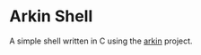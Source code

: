 # Arkin Shell
A simple shell written in C using the [arkin](https://github.com/linusepk/arkin) project.
